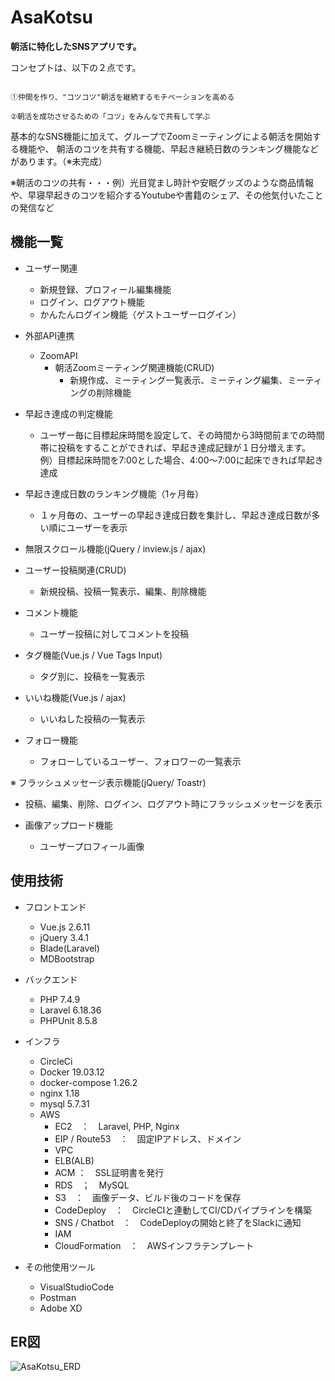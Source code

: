 # AsaKotsu

**朝活に特化したSNSアプリです。**

コンセプトは、以下の２点です。

```

①仲間を作り、"コツコツ"朝活を継続するモチベーションを高める

②朝活を成功させるための「コツ」をみんなで共有して学ぶ

```

基本的なSNS機能に加えて、グループでZoomミーティングによる朝活を開始する機能や、
朝活のコツを共有する機能、早起き継続日数のランキング機能などがあります。（※未完成）

※朝活のコツの共有・・・例）光目覚まし時計や安眠グッズのような商品情報や、早寝早起きのコツを紹介するYoutubeや書籍のシェア、その他気付いたことの発信など

## 機能一覧

* ユーザー関連
  * 新規登録、プロフィール編集機能
  * ログイン、ログアウト機能
  * かんたんログイン機能（ゲストユーザーログイン）

* 外部API連携
  * ZoomAPI
    * 朝活Zoomミーティング関連機能(CRUD)
      * 新規作成、ミーティング一覧表示、ミーティング編集、ミーティングの削除機能

* 早起き達成の判定機能
  * ユーザー毎に目標起床時間を設定して、その時間から3時間前までの時間帯に投稿をすることができれば、早起き達成記録が１日分増えます。
    例）目標起床時間を7:00とした場合、4:00〜7:00に起床できれば早起き達成

* 早起き達成日数のランキング機能（1ヶ月毎）
  * １ヶ月毎の、ユーザーの早起き達成日数を集計し、早起き達成日数が多い順にユーザーを表示

* 無限スクロール機能(jQuery / inview.js / ajax)

* ユーザー投稿関連(CRUD)
  * 新規投稿、投稿一覧表示、編集、削除機能
  
* コメント機能
  * ユーザー投稿に対してコメントを投稿
  
* タグ機能(Vue.js / Vue Tags Input)
  * タグ別に、投稿を一覧表示
  
* いいね機能(Vue.js / ajax)
  * いいねした投稿の一覧表示
  
* フォロー機能
  * フォローしているユーザー、フォロワーの一覧表示

※ フラッシュメッセージ表示機能(jQuery/ Toastr)
  * 投稿、編集、削除、ログイン、ログアウト時にフラッシュメッセージを表示
    
* 画像アップロード機能
  * ユーザープロフィール画像




## 使用技術

* フロントエンド
  * Vue.js 2.6.11
  * jQuery 3.4.1
  * Blade(Laravel)
  * MDBootstrap

* バックエンド
  * PHP 7.4.9
  * Laravel 6.18.36
  * PHPUnit 8.5.8

* インフラ
  * CircleCi
  * Docker 19.03.12
  * docker-compose 1.26.2
  * nginx 1.18
  * mysql 5.7.31
  * AWS
    * EC2　：　Laravel, PHP, Nginx
    * EIP / Route53　：　固定IPアドレス、ドメイン
    * VPC
    * ELB(ALB)
    + ACM ：　SSL証明書を発行
    * RDS　；　MySQL
    * S3　：　画像データ、ビルド後のコードを保存
    * CodeDeploy　：　CircleCIと連動してCI/CDパイプラインを構築
    * SNS / Chatbot　：　CodeDeployの開始と終了をSlackに通知
    * IAM
    * CloudFormation　：　AWSインフラテンプレート

* その他使用ツール
  * VisualStudioCode
  * Postman
  * Adobe XD


## ER図
![AsaKotsu_ERD](https://user-images.githubusercontent.com/58071320/96544796-34a3f000-12e2-11eb-9dd6-c6a9f8ad9c9c.png)
